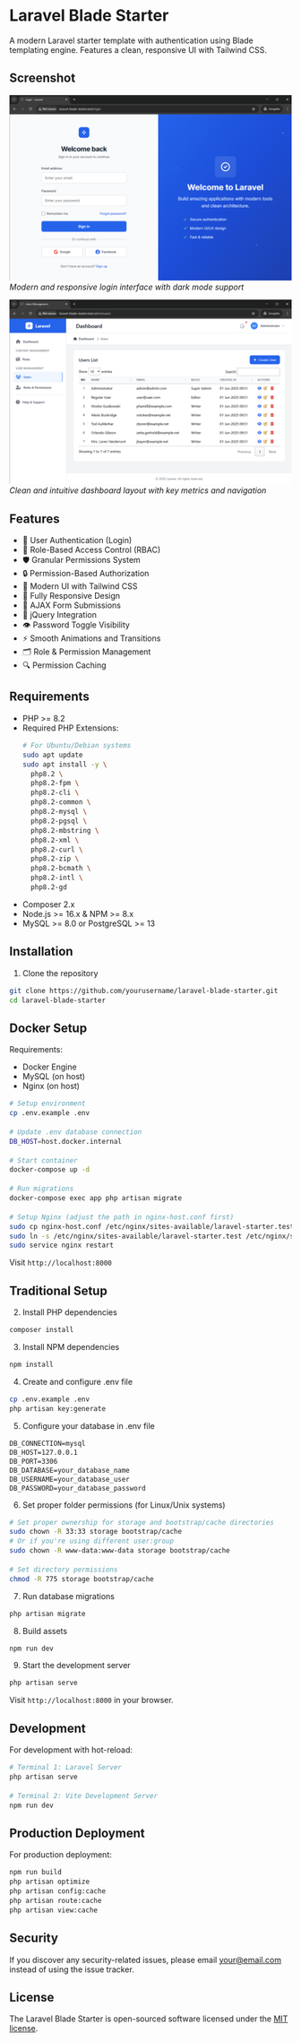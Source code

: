 # Laravel Blade Starter

A modern Laravel starter template with authentication using Blade templating engine. Features a clean, responsive UI with Tailwind CSS.

## Screenshot

![Login Page](./public/assets/login.png)
*Modern and responsive login interface with dark mode support*

![Dashboard](./public/assets/dashboard.png)
*Clean and intuitive dashboard layout with key metrics and navigation*

## Features

- 🔐 User Authentication (Login)
- 👥 Role-Based Access Control (RBAC)
- 🛡️ Granular Permissions System
- 🔒 Permission-Based Authorization
- 🎨 Modern UI with Tailwind CSS
- 📱 Fully Responsive Design
- 🔄 AJAX Form Submissions
- 🚀 jQuery Integration
- 👁️ Password Toggle Visibility
- ⚡ Smooth Animations and Transitions
- 🗂️ Role & Permission Management
- 🔍 Permission Caching

## Requirements

- PHP >= 8.2
- Required PHP Extensions:
  ```bash
  # For Ubuntu/Debian systems
  sudo apt update
  sudo apt install -y \
    php8.2 \
    php8.2-fpm \
    php8.2-cli \
    php8.2-common \
    php8.2-mysql \
    php8.2-pgsql \
    php8.2-mbstring \
    php8.2-xml \
    php8.2-curl \
    php8.2-zip \
    php8.2-bcmath \
    php8.2-intl \
    php8.2-gd
  ```
- Composer 2.x
- Node.js >= 16.x & NPM >= 8.x
- MySQL >= 8.0 or PostgreSQL >= 13

## Installation

1. Clone the repository
```bash
git clone https://github.com/yourusername/laravel-blade-starter.git
cd laravel-blade-starter
```

## Docker Setup

Requirements:
- Docker Engine
- MySQL (on host)
- Nginx (on host)

```bash
# Setup environment
cp .env.example .env

# Update .env database connection
DB_HOST=host.docker.internal

# Start container
docker-compose up -d

# Run migrations
docker-compose exec app php artisan migrate

# Setup Nginx (adjust the path in nginx-host.conf first)
sudo cp nginx-host.conf /etc/nginx/sites-available/laravel-starter.test
sudo ln -s /etc/nginx/sites-available/laravel-starter.test /etc/nginx/sites-enabled/
sudo service nginx restart
```

Visit `http://localhost:8000`

## Traditional Setup

2. Install PHP dependencies
```bash
composer install
```

3. Install NPM dependencies
```bash
npm install
```

4. Create and configure .env file
```bash
cp .env.example .env
php artisan key:generate
```

5. Configure your database in .env file
```env
DB_CONNECTION=mysql
DB_HOST=127.0.0.1
DB_PORT=3306
DB_DATABASE=your_database_name
DB_USERNAME=your_database_user
DB_PASSWORD=your_database_password
```

6. Set proper folder permissions (for Linux/Unix systems)
```bash
# Set proper ownership for storage and bootstrap/cache directories
sudo chown -R 33:33 storage bootstrap/cache
# Or if you're using different user:group
sudo chown -R www-data:www-data storage bootstrap/cache

# Set directory permissions
chmod -R 775 storage bootstrap/cache
```

7. Run database migrations
```bash
php artisan migrate
```

8. Build assets
```bash
npm run dev
```

9. Start the development server
```bash
php artisan serve
```

Visit `http://localhost:8000` in your browser.

## Development

For development with hot-reload:

```bash
# Terminal 1: Laravel Server
php artisan serve

# Terminal 2: Vite Development Server
npm run dev
```

## Production Deployment

For production deployment:

```bash
npm run build
php artisan optimize
php artisan config:cache
php artisan route:cache
php artisan view:cache
```

## Security

If you discover any security-related issues, please email your@email.com instead of using the issue tracker.

## License

The Laravel Blade Starter is open-sourced software licensed under the [MIT license](https://opensource.org/licenses/MIT).